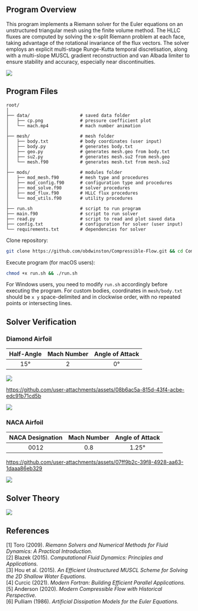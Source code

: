 ## Program Overview

This program implements a Riemann solver for the Euler equations on an unstructured triangular mesh using the finite volume method. The HLLC fluxes are computed by solving the x-split Riemann problem at each face, taking advantage of the rotational invariance of the flux vectors. The solver employs an explicit multi-stage Runge-Kutta temporal discretisation, along with a multi-slope MUSCL gradient reconstruction and van Albada limiter to ensure stability and accuracy, especially near discontinuities.

![](https://github.com/user-attachments/assets/74e6c744-b7af-4530-bac7-a2e9dd163051)

## Program Files

```
root/
│
├── data/                   # saved data folder
│   ├── cp.png              # pressure coefficient plot
│   └── mach.mp4            # mach number animation
│
├── mesh/                   # mesh folder
│   ├── body.txt            # body coordinates (user input)
│   ├── body.py             # generates body.txt
│   ├── geo.py              # generates mesh.geo from body.txt
│   ├── su2.py              # generates mesh.su2 from mesh.geo
│   └── mesh.f90            # generates mesh.txt from mesh.su2
│
├── mods/                   # modules folder
│   ├── mod_mesh.f90        # mesh type and procedures
│   ├── mod_config.f90      # configuration type and procedures
│   ├── mod_solve.f90       # solver procedures
│   ├── mod_flux.f90        # HLLC flux procedures
│   └── mod_utils.f90       # utility procedures
│
├── run.sh                  # script to run program
├── main.f90                # script to run solver
├── read.py                 # script to read and plot saved data
├── config.txt              # configuration for solver (user input)
└── requirements.txt        # dependencies for solver
```

Clone repository:

```bash
git clone https://github.com/obdwinston/Compressible-Flow.git && cd Compressible-Flow
```

Execute program (for macOS users):

```bash
chmod +x run.sh && ./run.sh
```

For Windows users, you need to modify `run.sh` accordingly before executing the program. For custom bodies, coordinates in `mesh/body.txt` should be `x y` space-delimited and in clockwise order, with no repeated points or intersecting lines.

## Solver Verification

### Diamond Airfoil

| Half-Angle | Mach Number | Angle of Attack |
| :--------: | :---------: | :-------------: |
|    15°     |      2      |       0°        |

![](https://github.com/user-attachments/assets/2ba0a703-6139-4788-ba7c-fe2d5112adc3)

https://github.com/user-attachments/assets/08b6ac5a-815d-43f4-acbe-edc91b71cd5b

![](https://github.com/user-attachments/assets/f6672bd8-a343-436c-bd48-3f719abc8828)

### NACA Airfoil

| NACA Designation | Mach Number | Angle of Attack |
| :--------------: | :---------: | :-------------: |
|       0012       |     0.8     |      1.25°      |

https://github.com/user-attachments/assets/07ff9b2c-39f8-4928-aa63-1daaa86eb329

![](https://github.com/user-attachments/assets/473e00f2-fe8e-4163-a66c-23550a8d2b61)

## Solver Theory

![](https://github.com/user-attachments/assets/fce29d2a-54bb-46a5-9d35-4c071ea22d82)

## References

[1] Toro (2009). _Riemann Solvers and Numerical Methods for Fluid Dynamics: A Practical Introduction._  
[2] Blazek (2015). _Computational Fluid Dynamics: Principles and Applications._  
[3] Hou et al. (2015). _An Efficient Unstructured MUSCL Scheme for Solving the 2D Shallow Water Equations._  
[4] Curcic (2021). _Modern Fortran: Building Efficient Parallel Applications._  
[5] Anderson (2020). _Modern Compressible Flow with Historical Perspective._  
[6] Pulliam (1986). _Artificial Dissipation Models for the Euler Equations._

